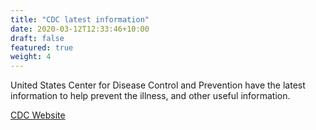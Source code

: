 ```yaml
---
title: "CDC latest information"
date: 2020-03-12T12:33:46+10:00
draft: false
featured: true
weight: 4
---
```


United States Center for Disease Control and Prevention have the latest information to help prevent the illness, and other useful information.

[CDC Website](https://www.cdc.gov/coronavirus/2019-nCoV/index.html)
